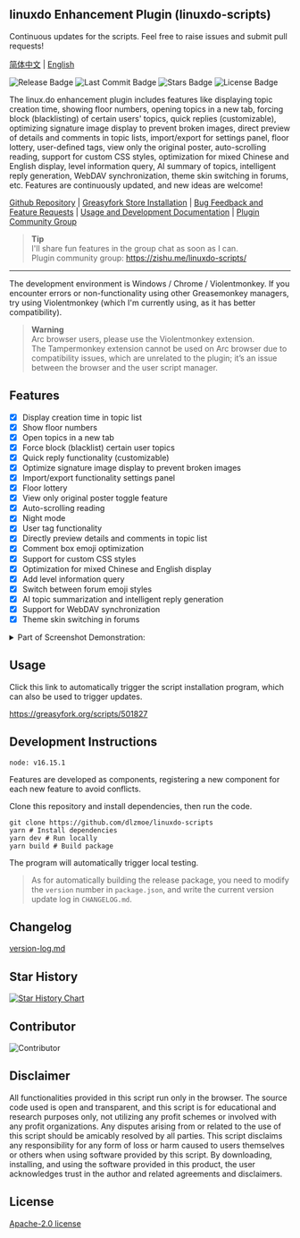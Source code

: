 ## linuxdo Enhancement Plugin (linuxdo-scripts)

Continuous updates for the scripts. Feel free to raise issues and submit pull requests!

[简体中文](https://github.com/dlzmoe/linuxdo-scripts/blob/main/README.md) | [English](https://github.com/dlzmoe/linuxdo-scripts/blob/main/README_EN.md)

![Release Badge](https://img.shields.io/github/v/release/dlzmoe/linuxdo-scripts?label=linuxdo%20%E5%A2%9E%E5%BC%BA%E6%8F%92%E4%BB%B6&labelColor=%235D5D5D&color=%23E97435)
![Last Commit Badge](https://img.shields.io/github/last-commit/dlzmoe/linuxdo-scripts)
![Stars Badge](https://img.shields.io/github/stars/dlzmoe%2Flinuxdo-scripts?style=flat)
![License Badge](https://img.shields.io/github/license/dlzmoe/linuxdo-scripts)

The linux.do enhancement plugin includes features like displaying topic creation time, showing floor numbers, opening topics in a new tab, forcing block (blacklisting) of certain users' topics, quick replies (customizable), optimizing signature image display to prevent broken images, direct preview of details and comments in topic lists, import/export for settings panel, floor lottery, user-defined tags, view only the original poster, auto-scrolling reading, support for custom CSS styles, optimization for mixed Chinese and English display, level information query, AI summary of topics, intelligent reply generation, WebDAV synchronization, theme skin switching in forums, etc. Features are continuously updated, and new ideas are welcome!

[Github Repository](https://github.com/dlzmoe/linuxdo-scripts) | 
[Greasyfork Store Installation](https://greasyfork.org/scripts/501827) | 
[Bug Feedback and Feature Requests](https://github.com/dlzmoe/linuxdo-scripts/issues/new/choose) | 
[Usage and Development Documentation](https://linuxdo-scripts-docs.netlify.app/) | 
[Plugin Community Group](https://zishu.me/linuxdo-scripts/)

> **Tip**  
> I'll share fun features in the group chat as soon as I can.  
> Plugin community group: https://zishu.me/linuxdo-scripts/

---

The development environment is Windows / Chrome / Violentmonkey. If you encounter errors or non-functionality using other Greasemonkey managers, try using Violentmonkey (which I'm currently using, as it has better compatibility).

> **Warning**  
> Arc browser users, please use the Violentmonkey extension.  
> The Tampermonkey extension cannot be used on Arc browser due to compatibility issues, which are unrelated to the plugin; it’s an issue between the browser and the user script manager.

## Features

- [x] Display creation time in topic list
- [x] Show floor numbers
- [x] Open topics in a new tab
- [x] Force block (blacklist) certain user topics
- [x] Quick reply functionality (customizable)
- [x] Optimize signature image display to prevent broken images
- [x] Import/export functionality settings panel
- [x] Floor lottery
- [x] View only original poster toggle feature
- [x] Auto-scrolling reading
- [x] Night mode
- [x] User tag functionality
- [x] Directly preview details and comments in topic list
- [x] Comment box emoji optimization
- [x] Support for custom CSS styles
- [x] Optimization for mixed Chinese and English display
- [x] Add level information query
- [x] Switch between forum emoji styles
- [x] AI topic summarization and intelligent reply generation
- [x] Support for WebDAV synchronization
- [x] Theme skin switching in forums

<details>
<summary>Part of Screenshot Demonstration:</summary>

| ![image](https://github.com/user-attachments/assets/c70edbe9-ead1-4a6b-b268-7fc956d3f72f) | ![image](https://github.com/user-attachments/assets/bde3b652-4948-4f00-a825-5f235ebf4d78) |
| ----------------------------------------------------------------------------------------- | ----------------------------------------------------------------------------------------- |
| ![image](https://github.com/user-attachments/assets/05b6510e-0e61-4977-a958-cd8459aaff84) | ![image](https://github.com/user-attachments/assets/4e22e692-85a1-424a-96cc-f39c24b94516) |
| ![image](https://github.com/user-attachments/assets/b9c8626d-03af-4a55-8a92-1f1ebd9a02bf) | ![image](https://github.com/user-attachments/assets/399c1645-36e1-4fe2-a671-ae40685e87ca) |

</details>

## Usage

Click this link to automatically trigger the script installation program, which can also be used to trigger updates.

https://greasyfork.org/scripts/501827

## Development Instructions

```
node: v16.15.1
```

Features are developed as components, registering a new component for each new feature to avoid conflicts.

Clone this repository and install dependencies, then run the code.

```shell
git clone https://github.com/dlzmoe/linuxdo-scripts
yarn # Install dependencies
yarn dev # Run locally
yarn build # Build package
```

The program will automatically trigger local testing.

> As for automatically building the release package, you need to modify the `version` number in `package.json`, and write the current version update log in `CHANGELOG.md`.

## Changelog

[version-log.md](https://github.com/dlzmoe/linuxdo-scripts/blob/main/version-log.md)

## Star History

[![Star History Chart](https://api.star-history.com/svg?repos=dlzmoe/linuxdo-scripts&type=Date)](https://star-history.com/#dlzmoe/linuxdo-scripts&Date)

## Contributor

![Contributor](https://contrib.rocks/image?repo=dlzmoe/linuxdo-scripts)

## Disclaimer

All functionalities provided in this script run only in the browser. The source code used is open and transparent, and this script is for educational and research purposes only, not utilizing any profit schemes or involved with any profit organizations. Any disputes arising from or related to the use of this script should be amicably resolved by all parties. This script disclaims any responsibility for any form of loss or harm caused to users themselves or others when using software provided by this script. By downloading, installing, and using the software provided in this product, the user acknowledges trust in the author and related agreements and disclaimers.

## License

[Apache-2.0 license](https://github.com/dlzmoe/linuxdo-scripts/blob/main/LICENSE)
